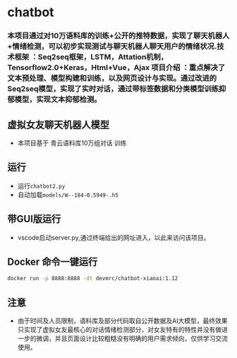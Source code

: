 # chatbot

### 本项目通过对10万语料库的训练+公开的推特数据，实现了聊天机器人+情绪检测，可以初步实现测试与聊天机器人聊天用户的情绪状况.技术框架 ：Seq2seq框架，LSTM，Attation机制，Tensorflow2.0+Keras，Html+Vue，Ajax  项目介绍 ：重点解决了文本预处理、模型构建和训练，以及网页设计与实现。通过改进的Seq2seq模型，实现了实时对话，通过带标签数据和分类模型训练抑郁模型，实现文本抑郁检测。

## 虚拟女友聊天机器人模型

* 本项目基于 青云语料库10万组对话 训练

## 运行

- 运行`chatbot2.py`<br>
- 自动加载`models/W--184-0.5949-.h5`

## 带GUI版运行

- vscode启动server.py,通过终端给出的网址进入，以此来访问该项目。

## Docker 命令一键运行

```bash
docker run -p 8888:8888 -dt devmrc/chatbot-xiaoai:1.12
```
## 注意

* 由于时间及人员限制，语料库及部分代码取自公开数据及AI大模型，最终效果只实现了虚拟女友最核心的对话情绪检测部分，对女友特有的特性并没有做进一步的微调，并且页面设计比较粗糙没有明确的用户需求倾向，仅供学习交流使用。